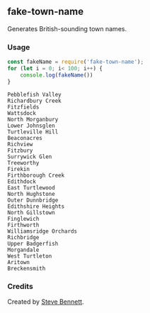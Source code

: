 ## fake-town-name

Generates British-sounding town names.

### Usage

```js
const fakeName = require('fake-town-name');
for (let i = 0; i< 100; i++) {
    console.log(fakeName())
}
```

```
Pebblefish Valley
Richardbury Creek
Fitzfields
Wattsdock
North Morganbury
Lower Johnsglen
Turtleville Hill
Beaconacres
Richview
Fitzbury
Surrywick Glen
Treeworthy
Firekin
Firthborough Creek
Edithdock
East Turtlewood
North Hughstone
Outer Dunnbridge
Edithshire Heights
North Gillstown
Finglewich
Firthworth
Williamsridge Orchards
Richbridge
Upper Badgerfish
Morgandale
West Turtleton
Aritown
Breckensmith
```

### Credits

Created by [Steve Bennett](https://hire.stevebennett.me).